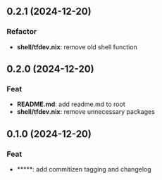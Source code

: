 ## 0.2.1 (2024-12-20)

### Refactor

- **shell/tfdev.nix**: remove old shell function

## 0.2.0 (2024-12-20)

### Feat

- **README.md**: add readme.md to root
- **shell/tfdev.nix**: remove unnecessary packages

## 0.1.0 (2024-12-20)

### Feat

- *****: add commitizen tagging and changelog
